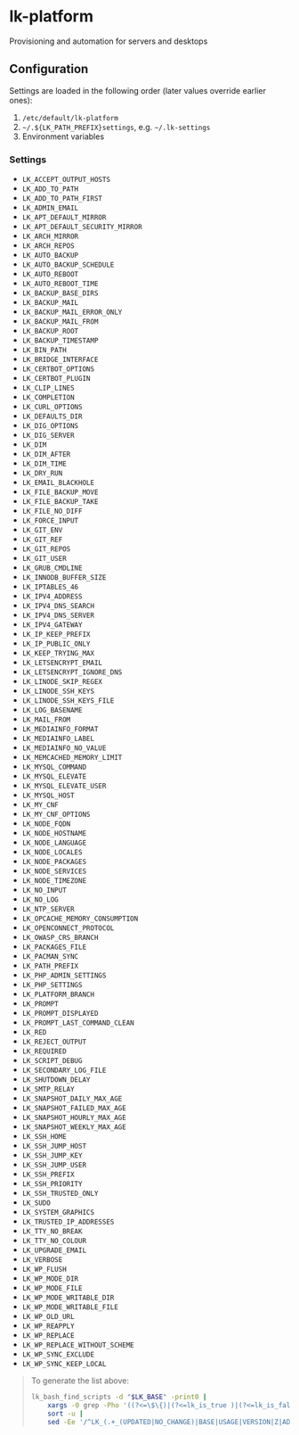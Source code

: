 # lk-platform
Provisioning and automation for servers and desktops

## Configuration
Settings are loaded in the following order (later values override earlier ones):
1. `/etc/default/lk-platform`
2. `~/.${LK_PATH_PREFIX}settings`, e.g. `~/.lk-settings`
3. Environment variables

### Settings
- `LK_ACCEPT_OUTPUT_HOSTS`
- `LK_ADD_TO_PATH`
- `LK_ADD_TO_PATH_FIRST`
- `LK_ADMIN_EMAIL`
- `LK_APT_DEFAULT_MIRROR`
- `LK_APT_DEFAULT_SECURITY_MIRROR`
- `LK_ARCH_MIRROR`
- `LK_ARCH_REPOS`
- `LK_AUTO_BACKUP`
- `LK_AUTO_BACKUP_SCHEDULE`
- `LK_AUTO_REBOOT`
- `LK_AUTO_REBOOT_TIME`
- `LK_BACKUP_BASE_DIRS`
- `LK_BACKUP_MAIL`
- `LK_BACKUP_MAIL_ERROR_ONLY`
- `LK_BACKUP_MAIL_FROM`
- `LK_BACKUP_ROOT`
- `LK_BACKUP_TIMESTAMP`
- `LK_BIN_PATH`
- `LK_BRIDGE_INTERFACE`
- `LK_CERTBOT_OPTIONS`
- `LK_CERTBOT_PLUGIN`
- `LK_CLIP_LINES`
- `LK_COMPLETION`
- `LK_CURL_OPTIONS`
- `LK_DEFAULTS_DIR`
- `LK_DIG_OPTIONS`
- `LK_DIG_SERVER`
- `LK_DIM`
- `LK_DIM_AFTER`
- `LK_DIM_TIME`
- `LK_DRY_RUN`
- `LK_EMAIL_BLACKHOLE`
- `LK_FILE_BACKUP_MOVE`
- `LK_FILE_BACKUP_TAKE`
- `LK_FILE_NO_DIFF`
- `LK_FORCE_INPUT`
- `LK_GIT_ENV`
- `LK_GIT_REF`
- `LK_GIT_REPOS`
- `LK_GIT_USER`
- `LK_GRUB_CMDLINE`
- `LK_INNODB_BUFFER_SIZE`
- `LK_IPTABLES_46`
- `LK_IPV4_ADDRESS`
- `LK_IPV4_DNS_SEARCH`
- `LK_IPV4_DNS_SERVER`
- `LK_IPV4_GATEWAY`
- `LK_IP_KEEP_PREFIX`
- `LK_IP_PUBLIC_ONLY`
- `LK_KEEP_TRYING_MAX`
- `LK_LETSENCRYPT_EMAIL`
- `LK_LETSENCRYPT_IGNORE_DNS`
- `LK_LINODE_SKIP_REGEX`
- `LK_LINODE_SSH_KEYS`
- `LK_LINODE_SSH_KEYS_FILE`
- `LK_LOG_BASENAME`
- `LK_MAIL_FROM`
- `LK_MEDIAINFO_FORMAT`
- `LK_MEDIAINFO_LABEL`
- `LK_MEDIAINFO_NO_VALUE`
- `LK_MEMCACHED_MEMORY_LIMIT`
- `LK_MYSQL_COMMAND`
- `LK_MYSQL_ELEVATE`
- `LK_MYSQL_ELEVATE_USER`
- `LK_MYSQL_HOST`
- `LK_MY_CNF`
- `LK_MY_CNF_OPTIONS`
- `LK_NODE_FQDN`
- `LK_NODE_HOSTNAME`
- `LK_NODE_LANGUAGE`
- `LK_NODE_LOCALES`
- `LK_NODE_PACKAGES`
- `LK_NODE_SERVICES`
- `LK_NODE_TIMEZONE`
- `LK_NO_INPUT`
- `LK_NO_LOG`
- `LK_NTP_SERVER`
- `LK_OPCACHE_MEMORY_CONSUMPTION`
- `LK_OPENCONNECT_PROTOCOL`
- `LK_OWASP_CRS_BRANCH`
- `LK_PACKAGES_FILE`
- `LK_PACMAN_SYNC`
- `LK_PATH_PREFIX`
- `LK_PHP_ADMIN_SETTINGS`
- `LK_PHP_SETTINGS`
- `LK_PLATFORM_BRANCH`
- `LK_PROMPT`
- `LK_PROMPT_DISPLAYED`
- `LK_PROMPT_LAST_COMMAND_CLEAN`
- `LK_RED`
- `LK_REJECT_OUTPUT`
- `LK_REQUIRED`
- `LK_SCRIPT_DEBUG`
- `LK_SECONDARY_LOG_FILE`
- `LK_SHUTDOWN_DELAY`
- `LK_SMTP_RELAY`
- `LK_SNAPSHOT_DAILY_MAX_AGE`
- `LK_SNAPSHOT_FAILED_MAX_AGE`
- `LK_SNAPSHOT_HOURLY_MAX_AGE`
- `LK_SNAPSHOT_WEEKLY_MAX_AGE`
- `LK_SSH_HOME`
- `LK_SSH_JUMP_HOST`
- `LK_SSH_JUMP_KEY`
- `LK_SSH_JUMP_USER`
- `LK_SSH_PREFIX`
- `LK_SSH_PRIORITY`
- `LK_SSH_TRUSTED_ONLY`
- `LK_SUDO`
- `LK_SYSTEM_GRAPHICS`
- `LK_TRUSTED_IP_ADDRESSES`
- `LK_TTY_NO_BREAK`
- `LK_TTY_NO_COLOUR`
- `LK_UPGRADE_EMAIL`
- `LK_VERBOSE`
- `LK_WP_FLUSH`
- `LK_WP_MODE_DIR`
- `LK_WP_MODE_FILE`
- `LK_WP_MODE_WRITABLE_DIR`
- `LK_WP_MODE_WRITABLE_FILE`
- `LK_WP_OLD_URL`
- `LK_WP_REAPPLY`
- `LK_WP_REPLACE`
- `LK_WP_REPLACE_WITHOUT_SCHEME`
- `LK_WP_SYNC_EXCLUDE`
- `LK_WP_SYNC_KEEP_LOCAL`

> To generate the list above:
>
> ```bash
> lk_bash_find_scripts -d "$LK_BASE" -print0 |
>     xargs -0 grep -Pho '((?<=\$\{)|(?<=lk_is_true )|(?<=lk_is_false ))LK_[a-zA-Z0-9_]+\b(?!(\[[^]]+\])?\})' |
>     sort -u |
>     sed -Ee '/^LK_(.+_(UPDATED|NO_CHANGE)|BASE|USAGE|VERSION|Z|ADMIN_USERS|HOST_.+|MYSQL_(USERNAME|PASSWORD)|SHUTDOWN_ACTION)$/d' -e 's/.*/- `&`/'
> ```
